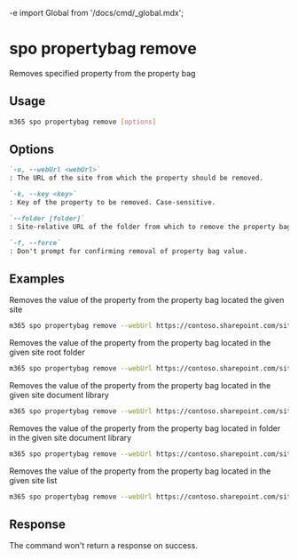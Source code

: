 -e <!-- DISCLAIMER: All secrets, passwords, and sensitive values in this document are examples only and not real credentials. -->
import Global from '/docs/cmd/_global.mdx';

# spo propertybag remove

Removes specified property from the property bag

## Usage

```sh
m365 spo propertybag remove [options]
```

## Options

```md definition-list
`-u, --webUrl <webUrl>`
: The URL of the site from which the property should be removed.

`-k, --key <key>`
: Key of the property to be removed. Case-sensitive.

`--folder [folder]`
: Site-relative URL of the folder from which to remove the property bag value.

`-f, --force`
: Don't prompt for confirming removal of property bag value.
```

<Global />

## Examples

Removes the value of the property from the property bag located the given site

```sh
m365 spo propertybag remove --webUrl https://contoso.sharepoint.com/sites/test --key key1
```

Removes the value of the property from the property bag located in the given site root folder

```sh
m365 spo propertybag remove --webUrl https://contoso.sharepoint.com/sites/test --key key1 --folder / --force
```

Removes the value of the property from the property bag located in the given site document library

```sh
m365 spo propertybag remove --webUrl https://contoso.sharepoint.com/sites/test --key key1 --folder '/Shared Documents'
```

Removes the value of the property from the property bag located in folder in the given site document library

```sh
m365 spo propertybag remove --webUrl https://contoso.sharepoint.com/sites/test --key key1 --folder '/Shared Documents/MyFolder'
```

Removes the value of the property from the property bag located in the given site list

```sh
m365 spo propertybag remove --webUrl https://contoso.sharepoint.com/sites/test --key key1 --folder /Lists/MyList
```

## Response

The command won't return a response on success.
